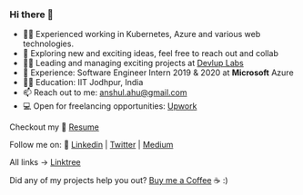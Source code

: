 ### Hi there 👋

<!--
**anshulahuja98/anshulahuja98** is a ✨ _special_ ✨ repository because its `README.md` (this file) appears on your GitHub profile.

Here are some ideas to get you started:

- 🔭 I’m currently working on ...
- 🌱 I’m currently learning ...
- 👯 I’m looking to collaborate on ...
- 🤔 I’m looking for help with ...
- 💬 Ask me about ...
- 📫 How to reach me: ...
- 😄 Pronouns: ...
- ⚡ Fun fact: ...
-->

- :man_mechanic: Experienced working in Kubernetes, Azure and various web technologies.
- :thinking: Exploring new and exciting ideas, feel free to reach out and collab
- :man_technologist: Leading and managing exciting projects at [Devlup Labs](https://github.com/devlup-labs)
- :briefcase: Experience: Software Engineer Intern 2019 & 2020 at **Microsoft** Azure
- :man_student: Education: IIT Jodhpur, India
- 📫 Reach out to me: anshul.ahu@gmail.com
- :computer: Open for freelancing opportunities: [Upwork](https://www.upwork.com/o/profiles/users/~0159af9fc299f18fd2/) 


Checkout my :file_folder: [Resume](https://github.com/anshulahuja98/resume) 

Follow me on: :link: [Linkedin](https://www.linkedin.com/in/anshul-ahuja/) | [Twitter](https://twitter.com/anshulahuja1998) | [Medium](https://medium.com/@anshul.ahu)

All links -> [Linktree](https://linktr.ee/anshulahuja)

Did any of my projects help you out? [Buy me a Coffee](https://www.buymeacoffee.com/anshulahuja)  ☕  :)
